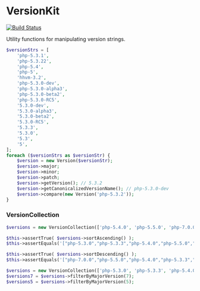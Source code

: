 VersionKit
==================

[![Build Status](https://travis-ci.org/c9s/VersionKit.svg?branch=master)](https://travis-ci.org/c9s/VersionKit)

Utility functions for manipulating version strings.

```php
$versionStrs = [
    'php-5.3.1',
    'php-5.3.22',
    'php-5.4',
    'php-5',
    'hhvm-3.2',
    'php-5.3.0-dev',
    'php-5.3.0-alpha3',
    'php-5.3.0-beta2',
    'php-5.3.0-RC5',
    '5.3.0-dev',
    '5.3.0-alpha3',
    '5.3.0-beta2',
    '5.3.0-RC5',
    '5.3.3',
    '5.3.0',
    '5.3',
    '5',
];
foreach ($versionStrs as $versionStr) {
    $version = new Version($versionStr);
    $version->major;
    $version->minor;
    $version->patch;
    $version->getVersion(); // 5.3.2
    $version->getCanonicalizedVersionName(); // php-5.3.0-dev
    $version->compare(new Version('php-5.3.2'));
}
```

### VersionCollection

```php
$versions = new VersionCollection(['php-5.4.0', 'php-5.5.0', 'php-7.0.0', 'php-5.3.0', 'php-5.3.3']);

$this->assertTrue( $versions->sortAscending() );
$this->assertEquals('["php-5.3.0","php-5.3.3","php-5.4.0","php-5.5.0","php-7.0.0"]', $versions->toJson());

$this->assertTrue( $versions->sortDescending() );
$this->assertEquals('["php-7.0.0","php-5.5.0","php-5.4.0","php-5.3.3","php-5.3.0"]', $versions->toJson());

$versions = new VersionCollection(['php-5.3.0', 'php-5.3.3', 'php-5.4.0', 'php-5.5.0', 'php-7.0.0']);
$versions7 = $versions->filterByMajorVersion(7);
$versions5 = $versions->filterByMajorVersion(5);
```


